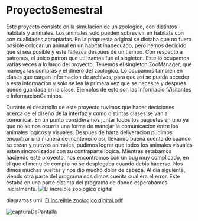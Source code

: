 # ProyectoSemestral
Este proyecto consiste en la simulación de un zoologico, con distintos habitats y animales. Los animales solo pueden sobrevivir en habitats con con cualidades apropiadas.
En la propuesta original se dictaba que no fuera posible colocar un animal en un habitat inadecuado, pero hemos decidido que si sea posible y este fallezca despues de un tiempo.
Con respecto a patrones, el unico patron que utilizamos fue el singleton. Este lo ocupamos varias veces a lo largo del proyecto. Tenemos el singleton ZooManager, que manega las compras y el dinero del zoologico. Lo ocupamos tambien en clases que cargan informacion de archivos, para que asi se pueda acceder a esta informacion y solo se lea la primera vez que se necesite y despues quede guardada en la clase. Ejemplos de esto son las InformacionVisitantes e InformacionCaminos.

Durante el desarrollo de este proyecto tuvimos que hacer deciciones acerca de el diseño de la interfaz y como distintas clases se van a comunicar. En un punto consideramos juntar todos los paquetes en uno ya que no se nos ocurria una forma de manejar la comunicacion entre los animales logicos y visuales. Despues de harta deliveracion pudimos encontrar una manera de mantenerlo asi, llevando buena cuenta de cuando se crean y nuevos animales, pudimos lograr que todos los animales visuales esten sincronizados con su contraparte logica.
Mientras estabamos haciendo este proyecto, nos encontramos con un bug muy complicado, en el que el menu de compra no se desplegaba cuando debia hacerse. Nos dimos muchas vueltas y nos dio mucho dolor de cabeza. Al dia siguiente, viendo otra parte del programa nos dimos cuenta cual era el error. Este estaba en una parte distinta del programa de donde esperabamos inicialmente.
![El increible zoologico digital](https://github.com/Nodercif/ProyectoSemestral/assets/59321776/0e9e7154-ccf2-4b65-97d0-d1bc9f182971)

diagramas uml: [El increible zoologico digital.pdf](https://github.com/Nodercif/ProyectoSemestral/files/13630452/El.increible.zoologico.digital.pdf)

![capturaDePantalla](https://github.com/Nodercif/ProyectoSemestral/assets/59321776/bd34a14b-88f0-442a-abbb-e9656d86bb64)
